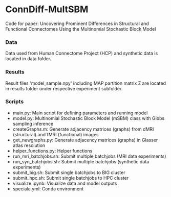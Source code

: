 # ConnDiff-MultSBM
Code for paper: Uncovering Prominent Differences in Structural and Functional Connectomes Using the Multinomial Stochastic Block Model

### Data
Data used from Human Connectome Project (HCP) and synthetic data is located in data folder.

### Results
Result files 'model_sample.npy' including MAP partition matrix Z are located in results folder under respective experiment subfolder.

### Scripts
- main.py: Main script for defining parameters and running model
- model.py: Multinomial Stochastic Block Model (mSBM) class with Gibbs sampling inference
- createGraphs.m: Generate adjacency matrices (graphs) from dMRI (structural) and fMRI (functional) images
- get_newgraphs.py: Generate adjacency matrices (graphs) in Glasser atlas resolution
- helper_functions.py: Helper functions
- run_mri_batchjobs.sh: Submit multiple batchjobs (MRI data experiments)
- run_syn_batchjobs.sh: Submit multiple batchjobs (synthetic data experiments)
- submit_big.sh: Submit single batchjobs to BIG cluster
- submit_hpc.sh: Submit single batchjobs to HPC cluster
- visualize.ipynb: Visualize data and model outputs
- speciale.yml: Conda environment
